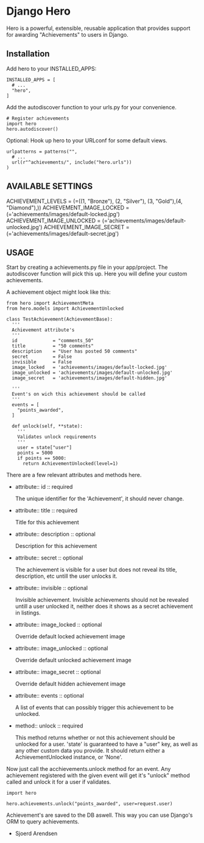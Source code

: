 Django Hero
=========

Hero is a powerful, extensible, reusable application that provides
support for awarding "Achievements" to users in Django.

Installation
------------

Add hero to your INSTALLED_APPS:

    INSTALLED_APPS = [
      # ...
      "hero",
    ]

Add the autodiscover function to your urls.py for your convenience.

    # Register achievements
    import hero
    hero.autodiscover()

Optional: Hook up hero to your URLconf for some default views.

    urlpatterns = patterns("",
      # ...
      url(r"^achievements/", include("hero.urls"))
    )

AVAILABLE SETTINGS
------------

ACHIEVEMENT_LEVELS         = (=((1, "Bronze"), (2, "Silver"), (3, "Gold"),(4, "Diamond"),))
ACHIEVEMENT_IMAGE_LOCKED   = (='achievements/images/default-locked.jpg')
ACHIEVEMENT_IMAGE_UNLOCKED = (='achievements/images/default-unlocked.jpg')
ACHIEVEMENT_IMAGE_SECRET   = (='achievements/images/default-secret.jpg')

USAGE
------------

Start by creating a achievements.py file in your app/project. The autodiscover function will pick this up.
Here you will define your custom achievements.

A achievement object might look like this:

    from hero import AchievementMeta
    from hero.models import AchievementUnlocked
    
    class TestAchievement(AchievementBase):
      '''
      Achievement attribute's
      '''
      id             = "comments_50"
      title          = "50 comments"
      description    = "User has posted 50 comments"
      secret         = False
      invisible      = False
      image_locked   = 'achievements/images/default-locked.jpg'
      image_unlocked = 'achievements/images/default-unlocked.jpg'
      image_secret   = 'achievements/images/default-hidden.jpg'

      '''
      Event's on wich this achievement should be called
      '''
      events = [
        "points_awarded",
      ]
      
      def unlock(self, **state):
        '''
        Validates unlock requirements
        '''
        user = state["user"]
        points = 5000
        if points == 5000:
          return AchievementUnlocked(level=1)

There are a few relevant attributes and methods here.

*   attribute:: id :: required

    The unique identifier for the 'Achievement', it should never change.
    
*   attribute:: title :: required

    Title for this achievement

*   attribute:: description :: optional

    Description for this achievement

*   attribute:: secret :: optional

    The achievement is visible for a user but does not reveal its title, description, etc untill the user unlocks it.

*   attribute:: invisible :: optional

    Invisible achievement. Invisible achievements should not be revealed untill a user unlocked it, neither does it shows as a secret achievement in listings.
    
*   attribute:: image_locked :: optional

    Override default locked achievement image

*   attribute:: image_unlocked :: optional

    Override default unlocked achievement image

*   attribute:: image_secret :: optional

    Override default hidden achievement image
    
*   attribute:: events :: optional

    A list of events that can possibly trigger this achievement to be unlocked.

*   method:: unlock :: required

    This method returns whether or not this achievement should be unlocked for a user.
    'state' is guaranteed to have a "user" key, as well as any other
    custom data you provide. It should return either a AchievementUnlocked instance, or 'None'.

Now just call the acchievements.unlock method for an event. 
Any achievement registered with the given event will get it's "unlock" method called and unlock it for a user if validates.

    import hero

    hero.achievements.unlock("points_awarded", user=request.user) 
    

Achievement's are saved to the DB aswell. This way you can use Django's ORM to query achievements.

- Sjoerd Arendsen